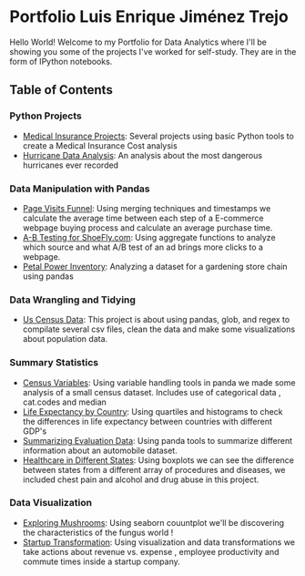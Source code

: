 # Portfolio Luis Enrique Jiménez Trejo
Hello World! Welcome to my Portfolio for Data Analytics where I'll be showing you some of the projects I've worked for self-study. They are in the form of IPython notebooks.  

## Table of Contents
### Python Projects
* [Medical Insurance Projects](https://github.com/kiks99/Portfolio_Enrique-/tree/main/Python%20Files/Medical%20Insurance%20Projects): Several projects using basic Python tools to create a Medical Insurance Cost analysis 
* [Hurricane Data Analysis](https://github.com/kiks99/Portfolio_Enrique-/blob/main/Python%20Files/Hurricane%20Data%20Analysis/Hurricane%20Analysis%20Project.ipynb): An analysis about the most dangerous hurricanes ever recorded 
### Data Manipulation with Pandas
* [Page Visits Funnel](https://github.com/kiks99/Portfolio_Enrique-/blob/main/Data%20Manipulation%20with%20Pandas/Page%20Visits%20Funnel/Page%20Visits%20Funnel.ipynb): Using merging techniques and timestamps we calculate the average time between each step of a E-commerce webpage buying process and calculate an average purchase time.
* [A-B Testing for ShoeFly.com](https://github.com/kiks99/Portfolio_Enrique-/blob/main/Data%20Manipulation%20with%20Pandas/A-B%20Testing%20for%20ShoeFly.com/A_B%20Testing%20for%20ShoeFly.com.ipynb): Using aggregate functions to analyze which source and what A/B test of an ad brings more clicks to a webpage.
* [Petal Power Inventory](https://github.com/kiks99/Portfolio_Enrique-/blob/main/Data%20Manipulation%20with%20Pandas/Petal%20Power%20Inventory/Petal%20Power%20Inventory.ipynb): Analyzing a dataset for a gardening store chain using pandas  
### Data Wrangling and Tidying 
* [Us Census Data](https://github.com/kiks99/Portfolio_Enrique-/blob/main/Data%20Wrangling%20and%20Tidying/Us%20Census%20Data/Cleaning%20US%20Data%20Census%20.ipynb):  This project is about using pandas, glob, and regex to compilate several csv files, clean the data and make some visualizations about population data.

### Summary Statistics 
* [Census Variables](https://github.com/kiks99/Portfolio_Enrique-/blob/main/Summary%20Statistics/Census%20Variables/Census%20Variables%20.ipynb): Using variable handling tools in panda we made some analysis of a small census dataset. Includes use of categorical data , cat.codes and median 
* [Life Expectancy by Country](https://github.com/kiks99/Portfolio_Enrique-/blob/main/Summary%20Statistics/Life%20Expectancy%20by%20Country/Life%20Expectancy%20by%20Country%20.ipynb): Using quartiles and histograms to check the differences in life expectancy between countries with different GDP's 
* [Summarizing Evaluation Data](https://github.com/kiks99/Portfolio_Enrique-/blob/main/Summary%20Statistics/Summarizing%20%20Automobile%20Evaluation%20Data/Summarizing%20Automobile%20Evaluation%20Data.ipynb): Using panda tools to summarize different information about an automobile dataset. 
* [Healthcare in Different States](https://github.com/kiks99/Portfolio_Enrique-/blob/main/Summary%20Statistics/Health%20Care%20in%20Different%20States/Healthcare%20in%20Different%20States.ipynb): Using boxplots we can see the difference between states from a different array of procedures and diseases, we included chest pain and alcohol and drug abuse in this project. 
### Data Visualization
* [Exploring Mushrooms](https://github.com/kiks99/Portfolio_Enrique-/blob/main/Data%20Visualization/Exploring%20Mushrooms/Exploring%20Mushrooms%20.ipynb): Using seaborn couuntplot we'll be discovering the characteristics of the fungus world !
* [Startup Transformation](https://github.com/kiks99/Portfolio_Enrique-/blob/main/Data%20Visualization/Startup%20Transformation/Startup%20Transformation.ipynb): Using visualization and data transformations we take actions about revenue vs. expense , employee productivity and commute times inside a startup company.  
